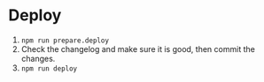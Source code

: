 # Deploy

1. `npm run prepare.deploy`
2. Check the changelog and make sure it is good, then commit the changes.
3. `npm run deploy`
